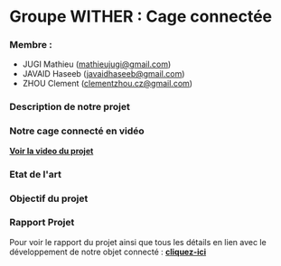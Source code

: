 # Groupe WITHER : Cage connectée 

### Membre : 

- JUGI Mathieu (<mathieujugi@gmail.com>)
- JAVAID Haseeb (<javaidhaseeb@gmail.com>)
- ZHOU Clement (<clementzhou.cz@gmail.com>)

### Description de notre projet 

### Notre cage connecté en vidéo 

**[Voir la video du projet](https://www.youtube.com/watch?v=eaNtIvoYkC8&feature=youtu.be)** 

### Etat de l'art 

### Objectif du projet 


### Rapport Projet 

Pour voir le rapport du projet ainsi que tous les détails en lien avec le développement de notre objet connecté : 
**[cliquez-ici](https://github.com/institut-galilee/2020-WITHER)**  


